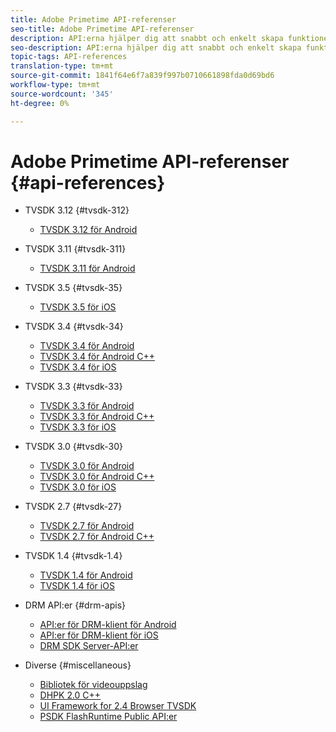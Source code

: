 ```yaml
---
title: Adobe Primetime API-referenser
seo-title: Adobe Primetime API-referenser
description: API:erna hjälper dig att snabbt och enkelt skapa funktionella program eller integrering.
seo-description: API:erna hjälper dig att snabbt och enkelt skapa funktionella program eller integrering.
topic-tags: API-references
translation-type: tm+mt
source-git-commit: 1841f64e6f7a839f997b0710661898fda0d69bd6
workflow-type: tm+mt
source-wordcount: '345'
ht-degree: 0%

---
```



# Adobe Primetime API-referenser {#api-references}

+ TVSDK 3.12 {#tvsdk-312}
   + [TVSDK 3.12 för Android](https://help.adobe.com/en_US/primetime/api/psdk/javadoc3.12/index.html)

+ TVSDK 3.11 {#tvsdk-311}
   + [TVSDK 3.11 för Android](https://help.adobe.com/en_US/primetime/api/psdk/javadoc3.11/index.html)

+ TVSDK 3.5 {#tvsdk-35}
   + [TVSDK 3.5 för iOS](https://help.adobe.com/en_US/primetime/api/psdk/appledoc_v35/index.html)

+ TVSDK 3.4 {#tvsdk-34}
   + [TVSDK 3.4 för Android](https://help.adobe.com/en_US/primetime/api/psdk/javadoc3.4/index.html)
   + [TVSDK 3.4 för Android C++](https://help.adobe.com/en_US/primetime/api/psdk/cpp_3.4/namespaces.html)
   + [TVSDK 3.4 för iOS](https://help.adobe.com/en_US/primetime/api/psdk/appledoc_v34/index.html)

+ TVSDK 3.3 {#tvsdk-33}
   + [TVSDK 3.3 för Android](https://help.adobe.com/en_US/primetime/api/psdk/javadoc3.3/index.html)
   + [TVSDK 3.3 för Android C++](https://help.adobe.com/en_US/primetime/api/psdk/cpp_3.3/namespaces.html)
   + [TVSDK 3.3 för iOS](https://help.adobe.com/en_US/primetime/api/psdk/appledoc_v33/index.html)

+ TVSDK 3.0 {#tvsdk-30}
   + [TVSDK 3.0 för Android](https://help.adobe.com/en_US/primetime/api/psdk/javadoc3.0/index.html)
   + [TVSDK 3.0 för Android C++](https://help.adobe.com/en_US/primetime/api/psdk/cpp_3.0/namespaces.html)
   + [TVSDK 3.0 för iOS](https://help.adobe.com/en_US/primetime/api/psdk/appledoc_3/index.html)

+ TVSDK 2.7 {#tvsdk-27}
   + [TVSDK 2.7 för Android](https://help.adobe.com/en_US/primetime/api/psdk/javadoc_2.7/index.html)
   + [TVSDK 2.7 för Android C++](https://help.adobe.com/en_US/primetime/api/psdk/cpp/namespaces.html)

+ TVSDK 1.4 {#tvsdk-1.4}
   + [TVSDK 1.4 för Android](https://help.adobe.com/en_US/primetime/api/psdk/javadoc/index.html)
   + [TVSDK 1.4 för iOS](https://help.adobe.com/en_US/primetime/api/psdk/appledoc/index.html)

+ DRM API:er {#drm-apis}
   + [API:er för DRM-klient för Android](https://help.adobe.com/en_US/primetime/api/drm-apis/client/android/index.html)
   + [API:er för DRM-klient för iOS](https://help.adobe.com/en_US/primetime/api/drm-apis/client/ios/index.html)
   + [DRM SDK Server-API:er](https://help.adobe.com/en_US/primetime/api/drm-apis/server/javadocs-flashaccess-pro/)

+ Diverse {#miscellaneous}
   + [Bibliotek för videouppslag](https://help.adobe.com/en_US/primetime/api/psdk/vhl_tvsdk_ios/index.html)
   + [DHPK 2.0 C++](https://help.adobe.com/en_US/primetime/api/psdk/psdk_doxygen/index.html)
   + [UI Framework for 2.4 Browser TVSDK](https://help.adobe.com/en_US/primetime/api/psdk/btvsdk-ui-framework/index.html)
   + [PSDK FlashRuntime Public API:er](https://help.adobe.com/en_US/primetime/api/psdk/asdoc-dhls/)
